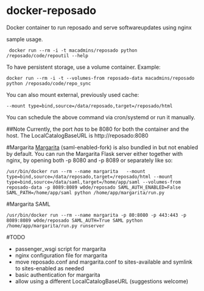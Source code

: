 docker-reposado
===============

Docker container to run reposado and serve softwareupdates using nginx

sample usage.

```
 docker run --rm -i -t macadmins/reposado python /reposado/code/repoutil --help
 ```
 To have persistent storage, use a volume container. Example:
 ```
 docker run --rm -i -t --volumes-from reposado-data macadmins/reposado python /reposado/code/repo_sync
 ```
 You can also mount external, previously used cache:
 ```
 --mount type=bind,source=/data/reposado,target=/reposado/html
 ```

You can schedule the above command via cron/systemd or run it manually.

##Note
Currently, the port *has* to be 8080 for both the container and the host. The LocalCatalogBaseURL is http://reposado:8080

#Margarita
[Margarita](https://github.com/w0de/margarita) (saml-enabled-fork) is also bundled in but not enabled by default.
You can run the Margarita Flask server either together with nginx, by opening both -p 8080 and -p 8089 or separately like so:
```
/usr/bin/docker run --rm --name margarita   --mount type=bind,source=/data/reposado,target=/reposado/html --mount type=bind,source=/data/saml,target=/home/app/saml --volumes-from reposado-data -p 8089:8089 w0de/reposado SAML_AUTH_ENABLED=False SAML_PATH=/home/app/saml python /home/app/margarita/run.py
```

#Margarita SAML

```
/usr/bin/docker run --rm --name margarita -p 80:8080 -p 443:443 -p 8089:8089 w0de/reposado SAML_AUTH=True SAML python /home/app/margarita/run.py runserver
```


#TODO
* passenger_wsgi script for margarita
* nginx configuration file for margarita
* move reposado.conf and margarita.conf to sites-available and symlink to sites-enabled as needed
* basic authentication for margarita
* allow using a different LocalCatalogBaseURL (suggestions welcome)
